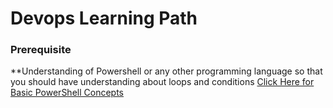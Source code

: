 # Devops Learning Path

### Prerequisite
**Understanding of Powershell or any other programming language so that you should have understanding about loops and conditions
[Click Here for Basic PowerShell Concepts](https://github.com/hclpandv/powershell-training-material)
